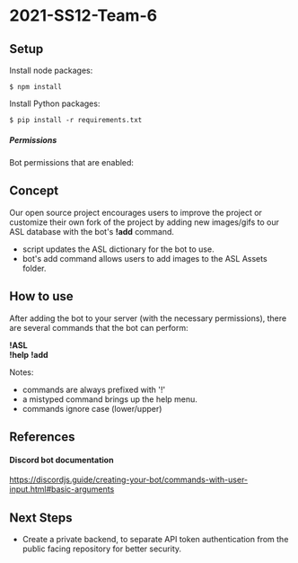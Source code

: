 # 2021-SS12-Team-6

## Setup
Install node packages:
```
$ npm install
```

Install Python packages: 
```
$ pip install -r requirements.txt
```

##### Permissions
Bot permissions that are enabled:

## Concept
Our open source project encourages users to improve the project or customize their own fork of the project by adding new images/gifs to our ASL database with the bot's __!add__ command.  

- script updates the ASL dictionary for the bot to use. 
- bot's add command allows users to add images to the ASL Assets folder.

## How to use
After adding the bot to your server (with the necessary permissions), there are several commands that the bot can perform:

__!ASL__  
__!help__
__!add__


Notes: 
- commands are always prefixed with '!'
- a mistyped command brings up the help menu. 
- commands ignore case (lower/upper)

## References

#### Discord bot documentation
https://discordjs.guide/creating-your-bot/commands-with-user-input.html#basic-arguments  


## Next Steps
- Create a private backend, to separate API token authentication from the public facing repository for better security.